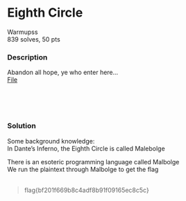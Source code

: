 # Eighth Circle

Warmupss<br/>
839 solves, 50 pts<br/>

### Description
Abandon all hope, ye who enter here...<br/>
[File](./Assets/eighth_circle)

<br/><br/><br/>

### Solution
Some background knowledge:<br/>
In Dante’s Inferno, the Eighth Circle is called Malebolge<br/>

There is an esoteric programming language called Malbolge<br/>
We run the plaintext through Malbolge to get the flag<br/>
<br/>
> flag{bf201f669b8c4adf8b91f09165ec8c5c}